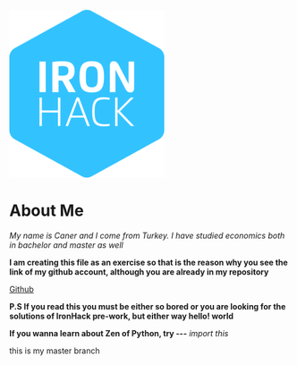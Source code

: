 ![](ironhack.png)


# About Me

*My name is Caner and I come from Turkey. I have studied economics both in bachelor and master as well*


**I am creating this file as an exercise so that is the reason why you see the link of my github account, although you are already in my repository**


[Github](https://github.com/cabulut)


**P.S If you read this you must be either so bored or you are looking for the solutions of IronHack pre-work, but either way hello! world**

**If you wanna learn about Zen of Python, try ---** *import this*

this is my master branch
